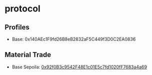 # protocol

## Profiles
- Base: 0x140AEc1F9fd26B8eB2832aF5C449f3D0C2EA0836

## Material Trade
- Base Sepoila: [0x92f0B3c9542F48E1c01E5c7fd1020fF7683a4a69](https://sepolia.basescan.org/address/0x92f0B3c9542F48E1c01E5c7fd1020fF7683a4a69#code)
